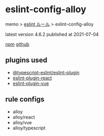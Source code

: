 # eslint-config-alloy

memo > [eslint ルール](../index.md) > eslint-config-alloy

latest version 4.6.2 published at 2021-07-04

[npm](https://www.npmjs.com/package/eslint-config-alloy)
[github](https://github.com/AlloyTeam/eslint-config-alloy)

## plugins used

- [@typescript-eslint/eslint-plugin](../eslint-plugin/@typescript-eslint.md)
- [eslint-plugin-react](../eslint-plugin/react.md)
- [eslint-plugin-vue](../eslint-plugin/vue.md)

## rule configs

- alloy
- alloy/react
- alloy/vue
- alloy/typescript
